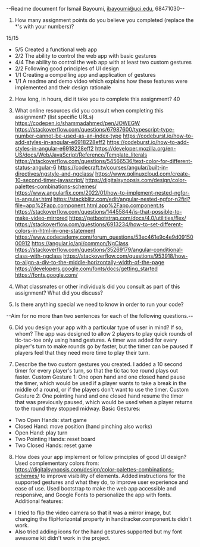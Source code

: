 --Readme document for Ismail Bayoumi, ibayoumi@uci.edu, 68471030--

1. How many assignment points do you believe you completed (replace the *'s with your numbers)?

15/15
- 5/5 Created a functional web app
- 2/2 The ability to control the web app with basic gestures
- 4/4 The ability to control the web app with at least two custom gestures
- 2/2 Following good principles of UI design
- 1/1 Creating a compelling app and application of gestures
- 1/1 A readme and demo video which explains how these features were implemented and their design rationale

2. How long, in hours, did it take you to complete this assignment?
40


3. What online resources did you consult when completing this assignment? (list specific URLs)
https://codepen.io/shammadahmed/pen/JOWEGW
https://stackoverflow.com/questions/67987600/typescript-type-number-cannot-be-used-as-an-index-type
https://codeburst.io/how-to-add-styles-in-angular-e6918228eff2
https://codeburst.io/how-to-add-styles-in-angular-e6918228eff2
https://developer.mozilla.org/en-US/docs/Web/JavaScript/Reference/Template_literals
https://stackoverflow.com/questions/54566536/text-color-for-different-status-angular-6
https://codecraft.tv/courses/angular/built-in-directives/ngstyle-and-ngclass/
https://www.golinuxcloud.com/create-10-second-timer-javascript/
https://digitalsynopsis.com/design/color-palettes-combinations-schemes/
https://www.angularfix.com/2022/01/how-to-implement-nested-ngfor-in-angular.html
https://stackblitz.com/edit/angular-nested-ngfor-n2firj?file=app%2Fapp.component.html,app%2Fapp.component.ts
https://stackoverflow.com/questions/14455844/is-that-possible-to-make-video-mirrored
https://getbootstrap.com/docs/4.0/utilities/flex/
https://stackoverflow.com/questions/6913234/how-to-set-different-colors-in-html-in-one-statement
https://www.codecademy.com/forum_questions/53ec461e9c4e9d0915000912
https://angular.io/api/common/NgClass
https://stackoverflow.com/questions/35269179/angular-conditional-class-with-ngclass
https://stackoverflow.com/questions/953918/how-to-align-a-div-to-the-middle-horizontally-width-of-the-page
https://developers.google.com/fonts/docs/getting_started
https://fonts.google.com/


4. What classmates or other individuals did you consult as part of this assignment? What did you discuss?



5. Is there anything special we need to know in order to run your code?



--Aim for no more than two sentences for each of the following questions.--


6. Did you design your app with a particular type of user in mind? If so, whom?
The app was designed to allow 2 players to play quick rounds of tic-tac-toe only using hand gestures.
A timer was added for every player's turn to make rounds go by faster, but the timer can be paused if players feel that they need more time to play their turn.


7. Describe the two custom gestures you created.
I added a 10 second timer for every player's turn, so that the tic tac toe round plays out faster.
Custom Gesture 1: One open hand and one closed hand pause the timer, which would be used if a player wants to take a break in the middle of a round, or if the players don't want to use the timer.
Custom Gesture 2: One pointing hand and one closed hand resume the timer that was previously paused, which would be used when a player returns to the round they stopped midway.
Basic Gestures:
- Two Open Hands: start game
- Closed Hand: move position (hand pinching also works)
- Open Hand: play turn
- Two Pointing Hands: reset board
- Two Closed Hands: reset game


8. How does your app implement or follow principles of good UI design?
Used complementary colors from: https://digitalsynopsis.com/design/color-palettes-combinations-schemes/ to improve visibility of elements.
Added instructions for the supported gestures and what they do, to improve user experience and ease of use.
Used bootstrap to make the web app accessible and responsive, and Google Fonts to personalize the app with fonts.
Additional features:
- I tried to flip the video camera so that it was a mirror image, but changing the flipHorizontal property in handtracker.component.ts didn't work.
- Also tried adding icons for the hand gestures supported but my font awesome kit didn't work in the project.
